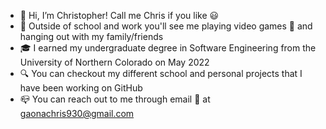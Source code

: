 - :wave: Hi, I’m Christopher! Call me Chris if you like :smiley:
- :eyes: Outside of school and work you'll see me playing video games :space_invader: and hanging out with my family/friends
- :mortar_board: I earned my undergraduate degree in Software Engineering from the University of Northern Colorado on May 2022
- :mag: You can checkout my different school and personal projects that I have been working on GitHub
- :mailbox_closed: You can reach out to me through email :email: at gaonachris930@gmail.com

<!---
cgaona1/cgaona1 is a ✨ special ✨ repository because its `README.md` (this file) appears on your GitHub profile.
You can click the Preview link to take a look at your changes.
--->
